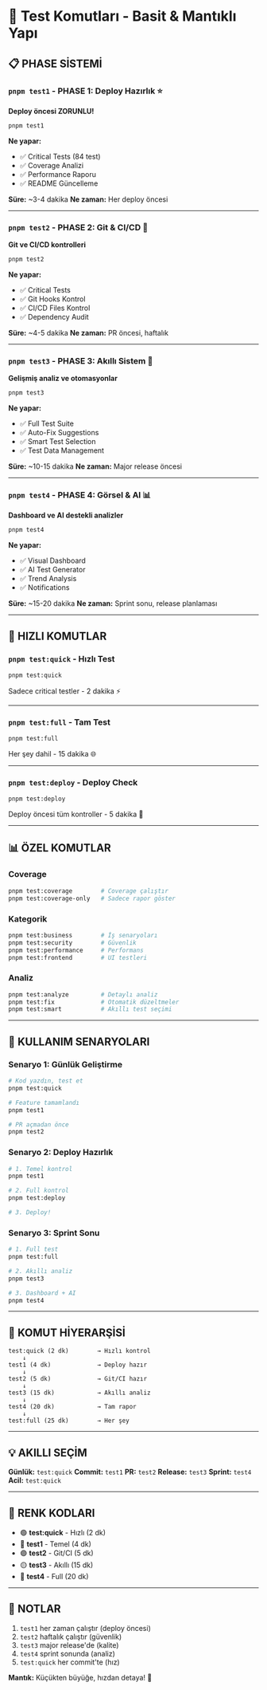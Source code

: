 # 🎯 Test Komutları - Basit & Mantıklı Yapı

## 📋 PHASE SİSTEMİ

### `pnpm test1` - PHASE 1: Deploy Hazırlık ⭐

**Deploy öncesi ZORUNLU!**

```bash
pnpm test1
```

**Ne yapar:**

- ✅ Critical Tests (84 test)
- ✅ Coverage Analizi
- ✅ Performance Raporu
- ✅ README Güncelleme

**Süre:** ~3-4 dakika
**Ne zaman:** Her deploy öncesi

---

### `pnpm test2` - PHASE 2: Git & CI/CD 🔀

**Git ve CI/CD kontrolleri**

```bash
pnpm test2
```

**Ne yapar:**

- ✅ Critical Tests
- ✅ Git Hooks Kontrol
- ✅ CI/CD Files Kontrol
- ✅ Dependency Audit

**Süre:** ~4-5 dakika
**Ne zaman:** PR öncesi, haftalık

---

### `pnpm test3` - PHASE 3: Akıllı Sistem 🤖

**Gelişmiş analiz ve otomasyonlar**

```bash
pnpm test3
```

**Ne yapar:**

- ✅ Full Test Suite
- ✅ Auto-Fix Suggestions
- ✅ Smart Test Selection
- ✅ Test Data Management

**Süre:** ~10-15 dakika
**Ne zaman:** Major release öncesi

---

### `pnpm test4` - PHASE 4: Görsel & AI 📊

**Dashboard ve AI destekli analizler**

```bash
pnpm test4
```

**Ne yapar:**

- ✅ Visual Dashboard
- ✅ AI Test Generator
- ✅ Trend Analysis
- ✅ Notifications

**Süre:** ~15-20 dakika
**Ne zaman:** Sprint sonu, release planlaması

---

## 🚀 HIZLI KOMUTLAR

### `pnpm test:quick` - Hızlı Test

```bash
pnpm test:quick
```

Sadece critical testler - 2 dakika ⚡

---

### `pnpm test:full` - Tam Test

```bash
pnpm test:full
```

Her şey dahil - 15 dakika 🌐

---

### `pnpm test:deploy` - Deploy Check

```bash
pnpm test:deploy
```

Deploy öncesi tüm kontroller - 5 dakika 🚀

---

## 📊 ÖZEL KOMUTLAR

### Coverage

```bash
pnpm test:coverage        # Coverage çalıştır
pnpm test:coverage-only   # Sadece rapor göster
```

### Kategorik

```bash
pnpm test:business        # İş senaryoları
pnpm test:security        # Güvenlik
pnpm test:performance     # Performans
pnpm test:frontend        # UI testleri
```

### Analiz

```bash
pnpm test:analyze         # Detaylı analiz
pnpm test:fix             # Otomatik düzeltmeler
pnpm test:smart           # Akıllı test seçimi
```

---

## 🎯 KULLANIM SENARYOLARI

### Senaryo 1: Günlük Geliştirme

```bash
# Kod yazdın, test et
pnpm test:quick

# Feature tamamlandı
pnpm test1

# PR açmadan önce
pnpm test2
```

### Senaryo 2: Deploy Hazırlık

```bash
# 1. Temel kontrol
pnpm test1

# 2. Full kontrol
pnpm test:deploy

# 3. Deploy!
```

### Senaryo 3: Sprint Sonu

```bash
# 1. Full test
pnpm test:full

# 2. Akıllı analiz
pnpm test3

# 3. Dashboard + AI
pnpm test4
```

---

## 🔄 KOMUT HİYERARŞİSİ

```
test:quick (2 dk)        → Hızlı kontrol
    ↓
test1 (4 dk)             → Deploy hazır
    ↓
test2 (5 dk)             → Git/CI hazır
    ↓
test3 (15 dk)            → Akıllı analiz
    ↓
test4 (20 dk)            → Tam rapor
    ↓
test:full (25 dk)        → Her şey
```

---

## 💡 AKILLI SEÇİM

**Günlük:** `test:quick`
**Commit:** `test1`
**PR:** `test2`
**Release:** `test3`
**Sprint:** `test4`
**Acil:** `test:quick`

---

## 🎨 RENK KODLARI

- 🟢 **test:quick** - Hızlı (2 dk)
- 🔵 **test1** - Temel (4 dk)
- 🟣 **test2** - Git/CI (5 dk)
- 🟡 **test3** - Akıllı (15 dk)
- 🔴 **test4** - Full (20 dk)

---

## 📝 NOTLAR

1. `test1` her zaman çalıştır (deploy öncesi)
2. `test2` haftalık çalıştır (güvenlik)
3. `test3` major release'de (kalite)
4. `test4` sprint sonunda (analiz)
5. `test:quick` her commit'te (hız)

**Mantık:** Küçükten büyüğe, hızdan detaya! 🎯

